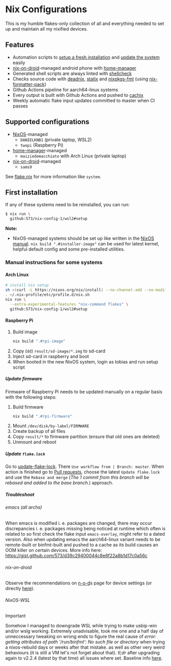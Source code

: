 # Nix Configurations

This is my humble flakes-only collection of all and everything needed to set up and maintain all my nixified devices.

## Features

* Automation scripts to [setup a fresh installation](files/apps/setup.sh) and
  [update the system](home/misc/util-bins/system-update.sh) easily
* [nix-on-droid][nix-on-droid]-managed android phone with [home-manager][home-manager]
* Generated shell scripts are always linted with [shellcheck][shellcheck]
* Checks source code with [deadnix][deadnix], [statix][statix] and [nixpkgs-fmt][nixpkgs-fmt] (using
  [nix-formatter-pack][nix-formatter-pack])
* Github Actions pipeline for aarch64-linux systems
* Every output is built with Github Actions and pushed to [cachix][cachix]
* Weekly automatic flake input updates committed to master when CI passes

## Supported configurations

* [NixOS][nixos]-managed
  * `DANIELKNB1` (private laptop, WSL2)
  * `twopi` (Raspberry Pi)
* [home-manager][home-manager]-managed
  * `maiziedemacchiato` with Arch Linux (private laptop)
* [nix-on-droid][nix-on-droid]-managed
  * `sams9`

See [flake.nix](flake.nix) for more information like `system`.

## First installation

If any of these systems need to be reinstalled, you can run:

```sh
$ nix run \
  github:573/nix-config-1/wsl2#setup
```

**Note:**
* NixOS-managed systems should be set up like written in the [NixOS manual][nixos-manual].
  `nix build ".#installer-image"` can be used for latest kernel, helpful default config and some pre-installed
  utilities.



### Manual instructions for some systems

#### Arch Linux

```sh
# install nix setup
sh <(curl -L https://nixos.org/nix/install) --no-channel-add --no-modify-profile
. ~/.nix-profile/etc/profile.d/nix.sh
nix run \
  --extra-experimental-features "nix-command flakes" \
  github:573/nix-config-1/wsl2#setup
```

#### Raspberry Pi

1. Build image
   ```sh
   nix build ".#rpi-image"
   ```
1. Copy (`dd`) `result/sd-image/*.img` to sd-card
1. Inject sd-card in raspberry and boot
1. When booted in the new NixOS system, login as tobias and run setup script

##### Update firmware

Firmware of Raspberry Pi needs to be updated manually on a regular basis with the following steps:

1. Build firmware
   ```sh
   nix build ".#rpi-firmware"
   ```
1. Mount `/dev/disk/by-label/FIRMWARE`
1. Create backup of all files
1. Copy `result/*` to firmware partition (ensure that old ones are deleted)
1. Unmount and reboot

##### Update `flake.lock`

Go to [update-flake-lock](https://github.com/573/nix-config-1/actions/workflows/update.yml). There `Use workflow from | Branch: master`. When action is finished go to [Pull requests](https://github.com/573/nix-config-1/pulls), choose the latest `Update flake.lock` and use the `Rebase and merge` (*The 1 commit from this branch will be rebased and added to the base branch.*) approach.

##### Troubleshoot

###### emacs (all archs)

When emacs is modified i. e. packages are changed, there may occur discrepancies i. e.
packages missing being noticed at runtime which often is related to so first check the
flake input `emacs-overlay`, might refer to a dated version. Also when updating emacs
the aarch64-linux variant needs to be remote-built or binfmt-built and pushed to a
cache as its build causes an OOM killer on certain devices.
 More info here: https://gist.github.com/573/d39c29400044c8e6f22a8b1d17c0a56c


###### nix-on-droid

Observe the recommendations on [n-o-d](https://github.com/nix-community/nix-on-droid/issues/374)s
page for device settings (or directly [here](https://dontkillmyapp.com/google)).

###### NixOS-WSL

> [!IMPORTANT]  
> Somehow I managed to downgrade WSL while trying to make usbip-win and/or wslg working.
> Extremely unadvisable, took me one and a half day of unneccessary tweaking on wrong ends
> to figure the real cause of *error: getting attributes of path '/run/binfmt': No such file or directory*
> when trying a nixos-rebuild days or weeks after that mistake.
> as well as other very weird behaviours (it is still a VM let's not forget about that).
> *tl;dr* after upgrading again to v2.2.4 (latest by that time) all issues where set.
> Baseline info [here](https://github.com/nix-community/NixOS-WSL/blob/56907505856b4b000a9c166a566eea6c46aef2a0/docs/src/troubleshooting/README.md?plain=1#L10).


[age]: https://age-encryption.org/
[agenix]: https://github.com/ryantm/agenix
[cachix-deploy]: https://docs.cachix.org/deploy/
[cachix-gerschtli]: https://app.cachix.org/cache/gerschtli
[cachix]: https://www.cachix.org/
[deadnix]: https://github.com/astro/deadnix
[home-manager]: https://github.com/nix-community/home-manager
[homeage]: https://github.com/jordanisaacs/homeage
[nix-formatter-pack]: https://github.com/Gerschtli/nix-formatter-pack
[nix-on-droid]: https://github.com/t184256/nix-on-droid
[nixos-infect]: https://github.com/elitak/nixos-infect
[nixos-manual]: https://nixos.org/manual/nixos/stable/index.html#sec-installation
[nixos]: https://nixos.org/
[nixpkgs-fmt]: https://github.com/nix-community/nixpkgs-fmt
[shellcheck]: https://github.com/koalaman/shellcheck
[statix]: https://github.com/nerdypepper/statix

<!-- vim: set sw=2: -->
